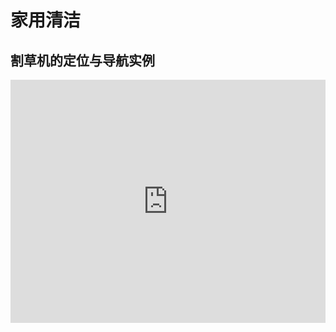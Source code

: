 # 家用清洁

## 割草机的定位与导航实例  

<iframe style="margin-bottom: 24px;" width="100%" height="389" src="https://cdn.robosense.cn/AC1edge_detection.mp4" frameborder="0" allowfullscreen></iframe>

<!-- ## 扫地机的定位与导航实例   -->